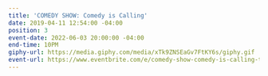```yaml
---
title: 'COMEDY SHOW: Comedy is Calling'
date: 2019-04-11 12:54:00 -04:00
position: 3
event-date: 2022-06-03 20:00:00 -04:00
end-time: 10PM
giphy-url: https://media.giphy.com/media/xTk9ZNSEaGv7FtKY6s/giphy.gif
event-url: https://www.eventbrite.com/e/comedy-show-comedy-is-calling-tickets-344254042107
---
```


